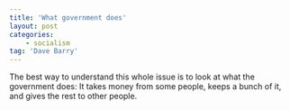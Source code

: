```yaml
---
title: 'What government does'
layout: post
categories:
    - socialism
tag: 'Dave Barry'
---
```


The best way to understand this whole issue is to look at what the government does: It takes money from some people, keeps a bunch of it, and gives the rest to other people.